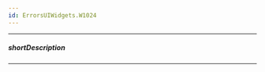 ```yaml
---
id: ErrorsUIWidgets.W1024
---
```

---
##### shortDescription
<!-- Description goes here -->

---
<!-- Description goes here -->